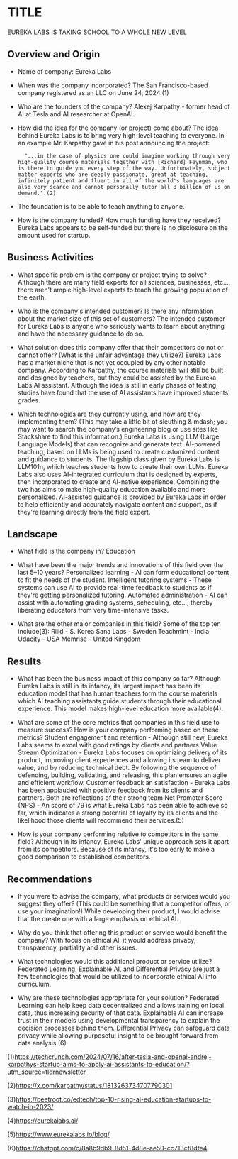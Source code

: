# TITLE
EUREKA LABS IS TAKING SCHOOL TO A WHOLE NEW LEVEL

## Overview and Origin

* Name of company:
Eureka Labs

* When was the company incorporated?
The San Francisco-based company registered as an LLC on June 24, 2024.(1)

* Who are the founders of the company?
Alexej Karpathy - former head of AI at Tesla and AI researcher at OpenAI.

* How did the idea for the company (or project) come about?
The idea behind Eureka Labs is to bring very high-level teaching to everyone. In an example Mr. Karpathy gave in his post announcing the project: 

        "...in the case of physics one could imagine working through very high-quality course materials together with [Richard] Feynman, who is there to guide you every step of the way. Unfortunately, subject matter experts who are deeply passionate, great at teaching, infinitely patient and fluent in all of the world's languages are also very scarce and cannot personally tutor all 8 billion of us on demand.".(2)

* The foundation is to be able to teach anything to anyone.

* How is the company funded? How much funding have they received?
Eureka Labs appears to be self-funded but there is no disclosure on the amount used for startup.


## Business Activities

* What specific problem is the company or project trying to solve?
Although there are many field experts for all sciences, businesses, etc..., there aren't ample high-level experts to teach the growing population of the earth. 

* Who is the company's intended customer? Is there any information about the market size of this set of customers?
The intended customer for Eureka Labs is anyone who seriously wants to learn about anything and have the necessary guidance to do so. 

* What solution does this company offer that their competitors do not or cannot offer? (What is the unfair advantage they utilize?)
Eureka Labs has a market niche that is not yet occupied by any other notable company. According to Karpathy, the course materials will still be built and designed by teachers, but they could be assisted by the Eureka Labs AI assistant. Although the idea is still in early phases of testing, studies have found that the use of AI assistants have improved students' grades.

* Which technologies are they currently using, and how are they implementing them? (This may take a little bit of sleuthing & mdash; you may want to search the company’s engineering blog or use sites like Stackshare to find this information.)
Eureka Labs is using LLM (Large Language Models) that can recognize and generate text. AI-powered teaching, based on LLMs is being used to create customized content and guidance to students. The flagship class given by Eureka Labs is LLM101n, which teaches students how to create their own LLMs.
Eureka Labs also uses AI-integrated curriculum that is designed by experts, then incorporated to create and AI-native experience. Combining the two has aims to make high-quality education available and more personalized.
AI-assisted guidance is provided by Eureka Labs in order to help efficiently and accurately navigate content and support, as if they're learning directly from the field expert.

## Landscape

* What field is the company in?
Education

* What have been the major trends and innovations of this field over the last 5&ndash;10 years?
Personalized learning - AI can form educational content to fit the needs of the student.
Intelligent tutoring systems - These systems can use AI to provide real-time feedback to students as if they're getting personalized tutoring.
Automated administration - AI can assist with automating grading systems, scheduling, etc..., thereby liberating educators from very time-intensive tasks.


* What are the other major companies in this field?
Some of the top ten include(3):
Riiid - S. Korea
Sana Labs - Sweden
Teachmint - India
Udacity - USA
Memrise - United Kingdom

## Results

* What has been the business impact of this company so far?
Although Eureka Labs is still in its infancy, its largest impact has been its education model that has human teachers form the course materials which AI teaching assistants guide students through their educational experience. This model makes high-level education more available(4).

* What are some of the core metrics that companies in this field use to measure success? How is your company performing based on these metrics?
Student engagement and retention - Although still new, Eureka Labs seems to excel with good ratings by clients and partners
Value Stream Optimization - Eureka Labs focuses on optimizing delivery of its product, improving client experiences and allowing its team to deliver value, and by reducing technical debt. By following the sequence of defending, building, validating, and releasing, this plan ensures an agile and efficient workflow.
Customer feedback an satisfaction - Eureka Labs has been applauded with positive feedback from its clients and partners. Both are reflections of their strong team
Net Promoter Score (NPS) - An score of 79 is what Eureka Labs has been able to achieve so far, which indicates a strong potential of loyalty by its clients and the likelihood those clients will recommend their services.(5)

* How is your company performing relative to competitors in the same field?
Although in its infancy, Eureka Labs' unique approach sets it apart from its competitors. Because of its infancy, it's too early to make a good comparison to established competitors.

## Recommendations

* If you were to advise the company, what products or services would you suggest they offer? (This could be something that a competitor offers, or use your imagination!) While developing their product, I would advise that the create one with a large emphasis on ethical AI.


* Why do you think that offering this product or service would benefit the company? With focus on ethical AI, it would address privacy, transparency, partiality and other issues.

* What technologies would this additional product or service utilize? Federated Learning, Explainable AI, and Differential Privacy are just a few technologies that would be utilized to incorporate ethical AI into curriculum.

* Why are these technologies appropriate for your solution? Federated Learning can help keep data decentralized and allows training on local data, thus increasing security of that data. Explainable AI can increase trust in their models using developmental transparency to explain the decision processes behind them. Differential Privacy can safeguard data privacy while allowing purposeful insight to be brought forward from data analysis.(6)

(1)https://techcrunch.com/2024/07/16/after-tesla-and-openai-andrej-karpathys-startup-aims-to-apply-ai-assistants-to-education/?utm_source=tldrnewsletter

(2)https://x.com/karpathy/status/1813263734707790301

(3)https://beetroot.co/edtech/top-10-rising-ai-education-startups-to-watch-in-2023/

(4)https://eurekalabs.ai/

(5)https://www.eurekalabs.io/blog/

(6)https://chatgpt.com/c/8a8b9db9-8d51-4d8e-ae50-cc713cf8dfe4

